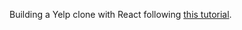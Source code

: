 Building a Yelp clone with React following [this tutorial](https://www.fullstackreact.com/articles/react-tutorial-cloning-yelp/).
